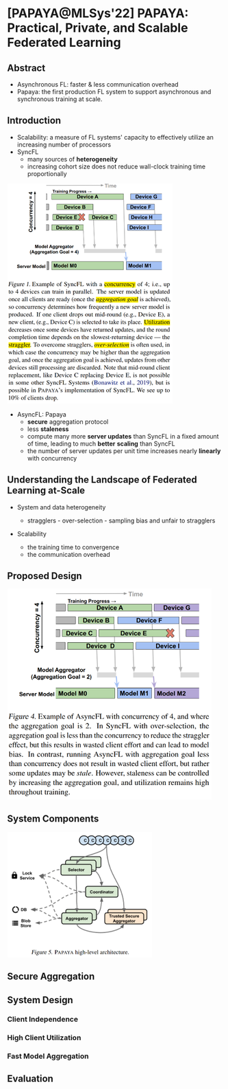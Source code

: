 # [PAPAYA@MLSys'22] PAPAYA: Practical, Private, and Scalable Federated Learning

## Abstract

- Asynchronous FL: faster & less communication overhead
- Papaya: the first production FL system to support asynchronous and synchronous training at scale.  



## Introduction

- Scalability: a measure of FL systems' capacity to effectively utilize an increasing number of processors
- SyncFL
  - many sources of **heterogeneity**
  - increasing cohort size does not reduce wall-clock training time proportionally

<img src="https://raw.githubusercontent.com/ailianligit/ailianligit.github.io/main/images/202212/20221208_1670498702.png" alt="image-20221114203605278" style="zoom:50%;" />

- AsyncFL: Papaya
  - **secure** aggregation protocol
  - less **staleness**
  - compute many more **server updates** than SyncFL in a fixed amount of time, leading to much **better** **scaling** than SyncFL
  - the number of server updates per unit time increases nearly **linearly** with concurrency



## Understanding the Landscape of Federated Learning at-Scale

- System and data heterogeneity
  - stragglers - over-selection - sampling bias and unfair to stragglers

- Scalability
  - the training time to convergence
  - the communication overhead  



## Proposed Design

<img src="https://raw.githubusercontent.com/ailianligit/ailianligit.github.io/main/images/202212/20221208_1670498711.png" alt="image-20221114203518339" style="zoom:50%;" />

## System Components

<img src="https://raw.githubusercontent.com/ailianligit/ailianligit.github.io/main/images/202212/20221208_1670498717.png" alt="image-20221114203956240" style="zoom:50%;" />



## Secure Aggregation



## System Design

### Client Independence

### High Client Utilization

### Fast Model Aggregation



## Evaluation